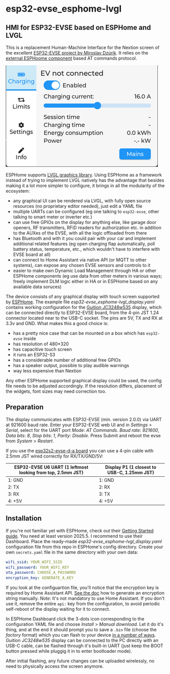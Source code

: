 # esp32-evse_esphome-lvgl
## HMI for ESP32-EVSE based on ESPHome and LVGL

This is a replacement Human-Machine Interface for the Nextion screen of the excellent [ESP32-EVSE project by Miroslav Dzúrik](https://github.com/dzurikmiroslav/esp32-evse).
It relies on the [external ESPHoome component](https://github.com/nagyrobi/esp32evse-esphome) based AT commands protocol. 

![Screen](images/esp32-evse_esphome-lvgl.gif)

ESPHome supports [LVGL graphics library](https://esphome.io/components/lvgl/). Using ESPHome as a framework instead of trying to implement LVGL natively has the advantage that besides making it a lot more simpler to configure, it brings in all the modularity of the ecosystem: 
- any graphical UI can be rendered via LVGL, with fully open source resources (no proprietary editor needed), just edit a YAML file
- multiple UARTs can be configured (eg one talking to `esp32-evse`, other talking to smart meter or inverter etc.)
- can use free GPIOs on the display for anything else, like garage door openers, RF transmitters, RFiD readers for authorization etc. in addition to the AUXes of the EVSE, with all the logic offloaded from there
- has Bluetooth and with it you could pair with your car and implement additional related features (eg open charging flap automatically, poll battery status, temperature, etc., which wouldn't have to interfere with EVSE board at all)
- can connect to Home Assistant via native API (or MQTT to other systems), can expose any chosen EVSE sensors and controls to it
- easier to make own Dynamic Load Management through HA or other ESPHome components (eg use data from other meters in various ways; freely implement DLM logic either in HA or in ESPHome based on any available data soruces)

The device consists of any graphical display with touch screen supported by [ESPHome](https://esphome.io/components/#display-hardware-platforms). The example file _esp32-evse_esphome-lvgl_display.yaml_ contains working configuration for the [Guition JC3248w535](https://www.aliexpress.com/item/1005007566046827.html) display, which can be connected directly to ESP32-EVSE board, from the 4-pin JST 1.24 connector located near to the USB-C socket. The pins are 5V, TX and RX at 3.3v and GND.
What makes this a good choice is:
- has a pretty nice case that can be mounted on a box which has `esp32-evse` inside
- has resolution of 480*320
- has capacitive touch screen
- it runs an ESP32-S3
- has a considerable number of additional free GPIOs
- has a speaker output, possible to play audible warnings
- way less expensive than Nextion

Any other ESPHome supported graphical display could be used, the config file needs to be adjusted accordingly. If the resolution differs, placement of the widgets, font sizes may need correction too.

## Preparation

The display communicates with ESP32-EVSE (min. version 2.0.0) via UART at 921600 baud rate. 
Enter your ESP32-EVSE web UI and in _Settings_ > _Serial_, select for the UART port _Mode_: _AT Commands_. _Baud rate_: _921600_,  _Data bits_: _8_,  _Stop bits_: _1_, _Parity_: _Disable_. 
Press Submit and reboot the evse from  _System_ > _Restart_.

If you use the [esp32s2-evse-d-a board](https://github.com/dzurikmiroslav/esp32-evse/wiki/ESP32-S2-DA) you can use a 4-pin cable with 2.5mm JST wired correctly for RX/TX/GND/5V:

| ESP32-EVSE U6 UART (1 leftmost looking from top, 2.5mm JST) | Display P1 (1 closest to USB-C, 1.25mm JST) |
| -------- | ------- |
| 1: GND | 1: GND |
| 2: TX | 2: RX |
| 3: RX | 3: TX |
| 4: +5V | 4: +5V |

## Installation

If you're not familiar yet with ESPHome, check out their [Getting Started guide](https://esphome.io/guides/getting_started_hassio). You need at least version 2025.5. I recommend to use their Dashboard.
Place the ready-made _esp32-evse_esphome-lvgl_display.yaml_ configuration file from this repo in ESPHome's config directory. Create your own `secrets.yaml` file in the same directory with your own data:
```yaml
wifi_ssid: YOUR_WIFI_SSID
wifi_password: YOUR_WIFI_KEY
ota_password: CHOOSE_A_PASSWORD
encryption_key: GENERATE_A_KEY
```
If you look at the configuartion file, you'll notice that the encryption key is required by Home Assistant API. [See the doc](https://esphome.io/components/api.html) how to generate an encryption string manually.
_Note:_ It's not mandatory to use Home Assistant. If you don't use it, remove the entire `api:` key from the configuration, to avoid periodic self-reboot of the display waiting for it to connect.

In ESPHome Dashboard click the 3-dots icon corresponding to the configuration YAML file and choose _Install_ > _Manual download_. Let it do it's thing, and at the end it should prompt you to save a `.bin` file (choose the _factory_ format) which you can flash to your device [in a number of ways](https://esphome.io/guides/faq.html#how-do-i-install-esphome-onto-my-device). _Guition JC3248w535_ display can be connected to the PC directly with an USB-C cable, can be flashed through it's built-in UART (just keep the BOOT button pressed while pluggig it in to enter bootloader mode).

After initial flashing, any future changes can be uploaded wirelessly, no need to physically access the screen anymore.
